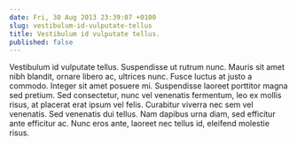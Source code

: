 ```yaml
---
date: Fri, 30 Aug 2013 23:39:07 +0100
slug: vestibulum-id-vulputate-tellus
title: Vestibulum id vulputate tellus.
published: false
---
```

Vestibulum id vulputate tellus. Suspendisse ut rutrum nunc. Mauris sit amet nibh blandit, ornare libero ac, ultrices nunc. Fusce luctus at justo a commodo. Integer sit amet posuere mi. Suspendisse laoreet porttitor magna sed pretium. Sed consectetur, nunc vel venenatis fermentum, leo ex mollis risus, at placerat erat ipsum vel felis. Curabitur viverra nec sem vel venenatis. Sed venenatis dui tellus. Nam dapibus urna diam, sed efficitur ante efficitur ac. Nunc eros ante, laoreet nec tellus id, eleifend molestie risus.
